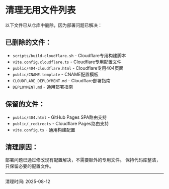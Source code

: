 # 清理无用文件列表

以下文件已从仓库中删除，因为部署问题已解决：

## 已删除的文件：
- `scripts/build-cloudflare.sh` - Cloudflare专用构建脚本 
- `vite.config.cloudflare.ts` - Cloudflare专用配置文件
- `public/404-cloudflare.html` - Cloudflare专用404页面
- `public/CNAME.template` - CNAME配置模板
- `CLOUDFLARE_DEPLOYMENT.md` - Cloudflare部署指南
- `DEPLOYMENT.md` - 通用部署指南

## 保留的文件：
- `public/404.html` - GitHub Pages SPA路由支持
- `public/_redirects` - Cloudflare Pages路由支持
- `vite.config.ts` - 通用构建配置

## 清理原因：
部署问题已通过修改现有配置解决，不需要额外的专用文件。
保持代码库整洁，只保留必要的配置文件。

---
清理时间: 2025-08-12
